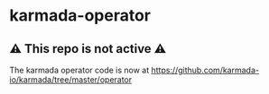 # karmada-operator

## :warning: This repo is not active  :warning:

The karmada operator code is now at https://github.com/karmada-io/karmada/tree/master/operator
